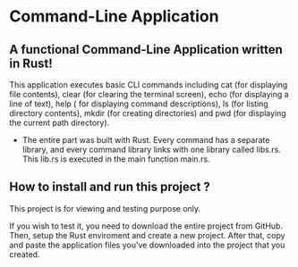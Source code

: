 # Command-Line Application

## A functional Command-Line Application written in Rust!

This application executes basic CLI commands including cat (for displaying file contents), clear (for clearing the terminal screen), echo (for displaying a line of text), help ( for displaying command descriptions), ls (for listing directory contents), mkdir (for creating directories) and pwd (for displaying the current path directory).

* The entire part was built with Rust. Every command has a separate library, and every command library links with one library called libs.rs. This lib.rs is executed in the main function main.rs.


## How to install and run this project ?

This project is for viewing and testing purpose only.

If you wish to test it, you need to download the entire project from GitHub. Then, setup the Rust enviroment and create a new project. After that, copy and paste the application files you've downloaded into the project that you created.
